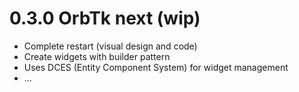 # 0.3.0 OrbTk next (wip)

* Complete restart (visual design and code)
* Create widgets with builder pattern
* Uses DCES (Entity Component System) for widget management
* ...

